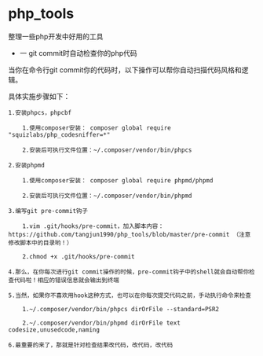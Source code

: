 # php_tools

整理一些php开发中好用的工具

* 一 git commit时自动检查你的php代码

当你在命令行git commit你的代码时，以下操作可以帮你自动扫描代码风格和逻辑。

具体实施步骤如下：

    1.安装phpcs，phpcbf

        1.使用composer安装： composer global require "squizlabs/php_codesniffer=*"

        2.安装后可执行文件位置：~/.composer/vendor/bin/phpcs

    2.安装phpmd

        1.使用composer安装： composer global require phpmd/phpmd

        2.安装后可执行文件位置：~/.composer/vendor/bin/phpmd

    3.编写git pre-commit钩子

        1.vim .git/hooks/pre-commit，加入脚本内容：https://github.com/tangjun1990/php_tools/blob/master/pre-commit （注意修改脚本中的目录哟！）

        2.chmod +x .git/hooks/pre-commit

    4.那么，在你每次进行git commit操作的时候，pre-commit钩子中的shell就会自动帮你检查代码啦！相应的错误信息就会输出到终端

    5.当然，如果你不喜欢用hook这种方式，也可以在你每次提交代码之前，手动执行命令来检查

        1.~/.composer/vendor/bin/phpcs dirOrFile --standard=PSR2

        2.~/.composer/vendor/bin/phpmd dirOrFile text codesize,unusedcode,naming

    6.最重要的来了，那就是针对检查结果改代码，改代码，改代码
